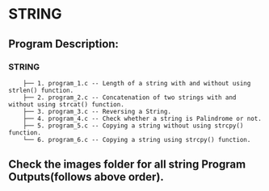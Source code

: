 # STRING 

## Program Description:
###	STRING
		├── 1. program_1.c -- Length of a string with and without using strlen() function. 
		├── 2. program_2.c -- Concatenation of two strings with and without using strcat() function.
		├── 3. program_3.c -- Reversing a String.
		├── 4. program_4.c -- Check whether a string is Palindrome or not.
		├── 5. program_5.c -- Copying a string without using strcpy() function. 
		└── 6. program_6.c -- Copying a string using strcpy() function.

##  Check the images folder for all string Program Outputs(follows above order).
